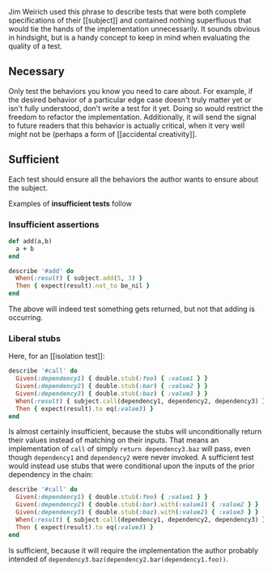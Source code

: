 Jim Weirich used this phrase to describe tests that were both complete specifications of their [[subject]] and contained nothing superfluous that would tie the hands of the implementation unnecessarily. It sounds obvious in hindsight, but is a handy concept to keep in mind when evaluating the quality of a test.

## Necessary

Only test the behaviors you know you need to care about. For example, if the desired behavior of a particular edge case doesn't truly matter yet or isn't fully understood, don't write a test for it yet. Doing so would restrict the freedom to refactor the implementation. Additionally, it will send the signal to future readers that this behavior is actually critical, when it very well might not be (perhaps a form of [[accidental creativity]].

## Sufficient

Each test should ensure all the behaviors the author wants to ensure about the subject. 

Examples of **insufficient tests** follow

### Insufficient assertions

``` ruby
def add(a,b)
  a + b
end

describe '#add' do
  When(:result) { subject.add(5, 3) }
  Then { expect(result).not_to be_nil }
end
```

The above will indeed test something gets returned, but not that adding is occurring.

### Liberal stubs

Here, for an [[isolation test]]:

``` ruby
describe '#call' do
  Given(:dependency1) { double.stub(:foo) { :value1 } }
  Given(:dependency2) { double.stub(:bar) { :value2 } }
  Given(:dependency3) { double.stub(:baz) { :value3 } }
  When(:result) { subject.call(dependency1, dependency2, dependency3) }
  Then { expect(result).to eq(:value3) }
end
```

Is almost certainly insufficient, because the stubs will unconditionally return their values instead of matching on their inputs. That means an implementation of `call` of simply `return dependency3.baz` will pass, even though `dependency1` and `dependency2` were never invoked. A sufficient test would instead use stubs that were conditional upon the inputs of the prior dependency in the chain:

``` ruby
describe '#call' do
  Given(:dependency1) { double.stub(:foo) { :value1 } }
  Given(:dependency2) { double.stub(:bar).with(:value1) { :value2 } }
  Given(:dependency3) { double.stub(:baz).with(:value2) { :value3 } }
  When(:result) { subject.call(dependency1, dependency2, dependency3) }
  Then { expect(result).to eq(:value3) }
end
```

Is sufficient, because it will require the implementation the author probably intended of `dependency3.baz(dependency2.bar(dependency1.foo))`.